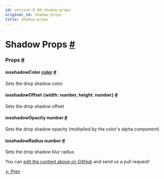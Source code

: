 ```yaml
---
id: version-0.40-shadow-props
original_id: shadow-props
title: shadow-props
---
```

<a id="content"></a><h1><a class="anchor" name="shadow-props"></a>Shadow Props <a class="hash-link" href="docs/shadow-props.html#shadow-props">#</a></h1><div><noscript></noscript><h3><a class="anchor" name="props"></a>Props <a class="hash-link" href="docs/shadow-props.html#props">#</a></h3><div class="props"><div class="prop"><h4 class="propTitle"><a class="anchor" name="shadowcolor"></a><span class="platform">ios</span>shadowColor <span class="propType"><a href="docs/colors.html">color</a></span> <a class="hash-link" href="docs/shadow-props.html#shadowcolor">#</a></h4><div><p>Sets the drop shadow color</p></div></div><div class="prop"><h4 class="propTitle"><a class="anchor" name="shadowoffset"></a><span class="platform">ios</span>shadowOffset <span class="propType">{width: number, height: number}</span> <a class="hash-link" href="docs/shadow-props.html#shadowoffset">#</a></h4><div><p>Sets the drop shadow offset</p></div></div><div class="prop"><h4 class="propTitle"><a class="anchor" name="shadowopacity"></a><span class="platform">ios</span>shadowOpacity <span class="propType">number</span> <a class="hash-link" href="docs/shadow-props.html#shadowopacity">#</a></h4><div><p>Sets the drop shadow opacity (multiplied by the color's alpha component)</p></div></div><div class="prop"><h4 class="propTitle"><a class="anchor" name="shadowradius"></a><span class="platform">ios</span>shadowRadius <span class="propType">number</span> <a class="hash-link" href="docs/shadow-props.html#shadowradius">#</a></h4><div><p>Sets the drop shadow blur radius</p></div></div></div></div><p class="edit-page-block">You can <a target="_blank" href="https://github.com/facebook/react-native/blob/master/Libraries/Components/View/ShadowPropTypesIOS.js">edit the content above on GitHub</a> and send us a pull request!</p><div class="docs-prevnext"><a class="docs-prev" href="docs/layout-props.html#content">← Prev</a></div>